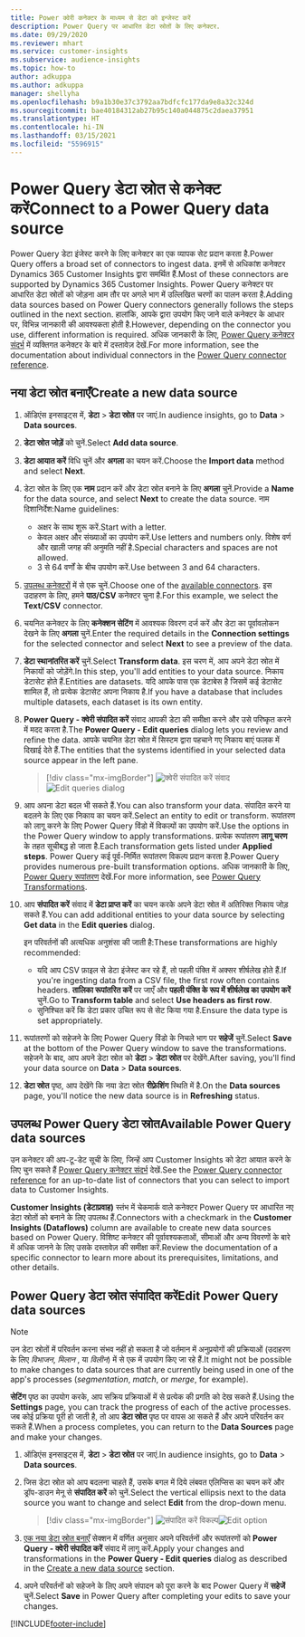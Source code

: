 ```yaml
---
title: Power क्वेरी कनेक्टर के माध्यम से डेटा को इन्जेस्ट करें
description: Power Query पर आधारित डेटा स्रोतों के लिए कनेक्टर.
ms.date: 09/29/2020
ms.reviewer: mhart
ms.service: customer-insights
ms.subservice: audience-insights
ms.topic: how-to
author: adkuppa
ms.author: adkuppa
manager: shellyha
ms.openlocfilehash: b9a1b30e37c3792aa7bdfcfc177da9e8a32c324d
ms.sourcegitcommit: bae40184312ab27b95c140a044875c2daea37951
ms.translationtype: HT
ms.contentlocale: hi-IN
ms.lasthandoff: 03/15/2021
ms.locfileid: "5596915"
---
```

# <a name="connect-to-a-power-query-data-source"></a><span data-ttu-id="988d0-103">Power Query डेटा स्रोत से कनेक्ट करें</span><span class="sxs-lookup"><span data-stu-id="988d0-103">Connect to a Power Query data source</span></span>

<span data-ttu-id="988d0-104">Power Query डेटा इंजेस्ट करने के लिए कनेक्टर का एक व्यापक सेट प्रदान करता है.</span><span class="sxs-lookup"><span data-stu-id="988d0-104">Power Query offers a broad set of connectors to ingest data.</span></span> <span data-ttu-id="988d0-105">इनमें से अधिकांश कनेक्टर Dynamics 365 Customer Insights द्वारा समर्थित हैं.</span><span class="sxs-lookup"><span data-stu-id="988d0-105">Most of these connectors are supported by Dynamics 365 Customer Insights.</span></span> <span data-ttu-id="988d0-106">Power Query कनेक्टर पर आधारित डेटा स्रोतों को जोड़ना आम तौर पर अगले भाग में उल्लिखित चरणों का पालन करता है.</span><span class="sxs-lookup"><span data-stu-id="988d0-106">Adding data sources based on Power Query connectors generally follows the steps outlined in the next section.</span></span> <span data-ttu-id="988d0-107">हालांकि, आपके द्वारा उपयोग किए जाने वाले कनेक्टर के आधार पर, विभिन्न जानकारी की आवश्यकता होती है.</span><span class="sxs-lookup"><span data-stu-id="988d0-107">However, depending on the connector you use, different information is required.</span></span> <span data-ttu-id="988d0-108">अधिक जानकारी के लिए, [Power Query कनेक्टर संदर्भ](/power-query/connectors/) में व्यक्तिगत कनेक्टर के बारे में दस्तावेज़ देखें.</span><span class="sxs-lookup"><span data-stu-id="988d0-108">For more information, see the documentation about individual connectors in the [Power Query connector reference](/power-query/connectors/).</span></span>

## <a name="create-a-new-data-source"></a><span data-ttu-id="988d0-109">नया डेटा स्रोत बनाएँ</span><span class="sxs-lookup"><span data-stu-id="988d0-109">Create a new data source</span></span>

1. <span data-ttu-id="988d0-110">ऑडिएंस इनसाइट्स में, **डेटा** > **डेटा स्रोत** पर जाएं.</span><span class="sxs-lookup"><span data-stu-id="988d0-110">In audience insights, go to **Data** > **Data sources**.</span></span>

1. <span data-ttu-id="988d0-111">**डेटा स्रोत जोड़ें** को चुनें.</span><span class="sxs-lookup"><span data-stu-id="988d0-111">Select **Add data source**.</span></span>

1. <span data-ttu-id="988d0-112">**डेटा आयात करें** विधि चुनें और **अगला** का चयन करें.</span><span class="sxs-lookup"><span data-stu-id="988d0-112">Choose the **Import data** method and select **Next**.</span></span>

1. <span data-ttu-id="988d0-113">डेटा स्रोत के लिए एक **नाम** प्रदान करें और डेटा स्रोत बनाने के लिए **अगला** चुनें.</span><span class="sxs-lookup"><span data-stu-id="988d0-113">Provide a **Name** for the data source, and select **Next** to create the data source.</span></span> <span data-ttu-id="988d0-114">नाम दिशानिर्देश:</span><span class="sxs-lookup"><span data-stu-id="988d0-114">Name guidelines:</span></span> 
   - <span data-ttu-id="988d0-115">अक्षर के साथ शुरू करें.</span><span class="sxs-lookup"><span data-stu-id="988d0-115">Start with a letter.</span></span>
   - <span data-ttu-id="988d0-116">केवल अक्षर और संख्याओं का उपयोग करें.</span><span class="sxs-lookup"><span data-stu-id="988d0-116">Use letters and numbers only.</span></span> <span data-ttu-id="988d0-117">विशेष वर्ण और खाली जगह की अनुमति नहीं है.</span><span class="sxs-lookup"><span data-stu-id="988d0-117">Special characters and spaces are not allowed.</span></span>
   - <span data-ttu-id="988d0-118">3 से 64 वर्णों के बीच उपयोग करें.</span><span class="sxs-lookup"><span data-stu-id="988d0-118">Use between 3 and 64 characters.</span></span>

1. <span data-ttu-id="988d0-119">[उपलब्ध कनेक्टरों](#available-power-query-data-sources) में से एक चुनें.</span><span class="sxs-lookup"><span data-stu-id="988d0-119">Choose one of the [available connectors](#available-power-query-data-sources).</span></span> <span data-ttu-id="988d0-120">इस उदाहरण के लिए, हमने **पाठ/CSV** कनेक्टर चुना है.</span><span class="sxs-lookup"><span data-stu-id="988d0-120">For this example, we select the **Text/CSV** connector.</span></span>

1. <span data-ttu-id="988d0-121">चयनित कनेक्टर के लिए **कनेक्शन सेटिंग** में आवश्यक विवरण दर्ज करें और डेटा का पूर्वावलोकन देखने के लिए **अगला** चुनें.</span><span class="sxs-lookup"><span data-stu-id="988d0-121">Enter the required details in the **Connection settings** for the selected connector and select **Next** to see a preview of the data.</span></span>

1. <span data-ttu-id="988d0-122">**डेटा स्थानांतरित करें** चुनें.</span><span class="sxs-lookup"><span data-stu-id="988d0-122">Select **Transform data**.</span></span> <span data-ttu-id="988d0-123">इस चरण में, आप अपने डेटा स्रोत में निकायों को जोड़ेंगे.</span><span class="sxs-lookup"><span data-stu-id="988d0-123">In this step, you'll add entities to your data source.</span></span> <span data-ttu-id="988d0-124">निकाय डेटासेट होते हैं.</span><span class="sxs-lookup"><span data-stu-id="988d0-124">Entities are datasets.</span></span> <span data-ttu-id="988d0-125">यदि आपके पास एक डेटाबेस है जिसमें कई डेटासेट शामिल हैं, तो प्रत्येक डेटासेट अपना निकाय है.</span><span class="sxs-lookup"><span data-stu-id="988d0-125">If you have a database that includes multiple datasets, each dataset is its own entity.</span></span>

1. <span data-ttu-id="988d0-126">**Power Query - क्वेरी संपादित करें** संवाद आपकी डेटा की समीक्षा करने और उसे परिष्कृत करने में मदद करता है.</span><span class="sxs-lookup"><span data-stu-id="988d0-126">The **Power Query - Edit queries** dialog lets you review and refine the data.</span></span> <span data-ttu-id="988d0-127">आपके चयनित डेटा स्रोत में सिस्टम द्वारा पहचाने गए निकाय बाएं फलक में दिखाई देते हैं.</span><span class="sxs-lookup"><span data-stu-id="988d0-127">The entities that the systems identified in your selected data source appear in the left pane.</span></span>

   > [!div class="mx-imgBorder"]
   > <span data-ttu-id="988d0-128">![क्वेरी संपादित करें संवाद](media/data-manager-configure-edit-queries.png "क्वेरी संपादित करें संवाद")</span><span class="sxs-lookup"><span data-stu-id="988d0-128">![Edit queries dialog](media/data-manager-configure-edit-queries.png "Edit queries dialog")</span></span>

1. <span data-ttu-id="988d0-129">आप अपना डेटा बदल भी सकते हैं.</span><span class="sxs-lookup"><span data-stu-id="988d0-129">You can also transform your data.</span></span> <span data-ttu-id="988d0-130">संपादित करने या बदलने के लिए एक निकाय का चयन करें.</span><span class="sxs-lookup"><span data-stu-id="988d0-130">Select an entity to edit or transform.</span></span> <span data-ttu-id="988d0-131">रूपांतरण को लागू करने के लिए Power Query विंडो में विकल्पों का उपयोग करें.</span><span class="sxs-lookup"><span data-stu-id="988d0-131">Use the options in the Power Query window to apply transformations.</span></span> <span data-ttu-id="988d0-132">प्रत्येक रूपांतरण **लागू चरण** के तहत सूचीबद्ध हो जाता है.</span><span class="sxs-lookup"><span data-stu-id="988d0-132">Each transformation gets listed under **Applied steps**.</span></span> <span data-ttu-id="988d0-133">Power Query कई पूर्व-निर्मित रूपांतरण विकल्प प्रदान करता है.</span><span class="sxs-lookup"><span data-stu-id="988d0-133">Power Query provides numerous pre-built transformation options.</span></span> <span data-ttu-id="988d0-134">अधिक जानकारी के लिए, [Power Query रूपांतरण](/power-query/power-query-what-is-power-query#transformations) देखें.</span><span class="sxs-lookup"><span data-stu-id="988d0-134">For more information, see [Power Query Transformations](/power-query/power-query-what-is-power-query#transformations).</span></span>

1. <span data-ttu-id="988d0-135">आप **संपादित करें** संवाद में **डेटा प्राप्त करें** का चयन करके अपने डेटा स्रोत में अतिरिक्त निकाय जोड़ सकते हैं.</span><span class="sxs-lookup"><span data-stu-id="988d0-135">You can add additional entities to your data source by selecting **Get data** in the **Edit queries** dialog.</span></span>

   <span data-ttu-id="988d0-136">इन परिवर्तनों की अत्यधिक अनुशंसा की जाती है:</span><span class="sxs-lookup"><span data-stu-id="988d0-136">These transformations are highly recommended:</span></span>

   - <span data-ttu-id="988d0-137">यदि आप CSV फ़ाइल से डेटा इंजेस्ट कर रहे हैं, तो पहली पंक्ति में अक्सर शीर्षलेख होते हैं.</span><span class="sxs-lookup"><span data-stu-id="988d0-137">If you're ingesting data from a CSV file, the first row often contains headers.</span></span> <span data-ttu-id="988d0-138">**तालिका रूपांतरित करें** पर जाएँ और **पहली पंक्ति के रूप में शीर्षलेख का उपयोग करें** चुनें.</span><span class="sxs-lookup"><span data-stu-id="988d0-138">Go to **Transform table** and select **Use headers as first row**.</span></span>
   - <span data-ttu-id="988d0-139">सुनिश्चित करें कि डेटा प्रकार उचित रूप से सेट किया गया है.</span><span class="sxs-lookup"><span data-stu-id="988d0-139">Ensure the data type is set appropriately.</span></span>

1. <span data-ttu-id="988d0-140">रूपांतरणों को सहेजने के लिए Power Query विंडो के निचले भाग पर **सहेजें** चुनें.</span><span class="sxs-lookup"><span data-stu-id="988d0-140">Select **Save** at the bottom of the Power Query window to save the transformations.</span></span> <span data-ttu-id="988d0-141">सहेजने के बाद, आप अपने डेटा स्रोत को **डेटा** > **डेटा स्रोत** पर देखेंगे.</span><span class="sxs-lookup"><span data-stu-id="988d0-141">After saving, you'll find your data source on **Data** > **Data sources**.</span></span>

1. <span data-ttu-id="988d0-142">**डेटा स्रोत** पृष्ठ, आप देखेंगे कि नया डेटा स्रोत **रीफ़्रेशिंग** स्थिति में है.</span><span class="sxs-lookup"><span data-stu-id="988d0-142">On the **Data sources** page, you'll notice the new data source is in **Refreshing** status.</span></span>

## <a name="available-power-query-data-sources"></a><span data-ttu-id="988d0-143">उपलब्ध Power Query डेटा स्रोत</span><span class="sxs-lookup"><span data-stu-id="988d0-143">Available Power Query data sources</span></span>

<span data-ttu-id="988d0-144">उन कनेक्टर की अप-टू-डेट सूची के लिए, जिन्हें आप Customer Insights को डेटा आयात करने के लिए चुन सकते हैं [Power Query कनेक्टर संदर्भ](/power-query/connectors/) देखें.</span><span class="sxs-lookup"><span data-stu-id="988d0-144">See the [Power Query connector reference](/power-query/connectors/) for an up-to-date list of connectors that you can select to import data to Customer Insights.</span></span> 

<span data-ttu-id="988d0-145">**Customer Insights (डेटाप्रवाह)** स्तंभ में चेकमार्क वाले कनेक्टर Power Query पर आधारित नए डेटा स्रोतों को बनाने के लिए उपलब्ध हैं.</span><span class="sxs-lookup"><span data-stu-id="988d0-145">Connectors with a checkmark in the **Customer Insights (Dataflows)** column are available to create new data sources based on Power Query.</span></span> <span data-ttu-id="988d0-146">विशिष्ट कनेक्टर की पूर्वावश्यकताओं, सीमाओं और अन्य विवरणों के बारे में अधिक जानने के लिए उसके दस्तावेज़ की समीक्षा करें.</span><span class="sxs-lookup"><span data-stu-id="988d0-146">Review the documentation of a specific connector to learn more about its prerequisites, limitations, and other details.</span></span>

## <a name="edit-power-query-data-sources"></a><span data-ttu-id="988d0-147">Power Query डेटा स्रोत संपादित करें</span><span class="sxs-lookup"><span data-stu-id="988d0-147">Edit Power Query data sources</span></span>

> [!NOTE]
> <span data-ttu-id="988d0-148">उन डेटा स्रोतों में परिवर्तन करना संभव नहीं हो सकता है जो वर्तमान में अनुप्रयोगों की प्रक्रियाओं (उदाहरण के लिए *विभाजन*, *मिलान* , या *विलीन*) में से एक में उपयोग किए जा रहे हैं.</span><span class="sxs-lookup"><span data-stu-id="988d0-148">It might not be possible to make changes to data sources that are currently being used in one of the app's processes (*segmentation*, *match*, or *merge*, for example).</span></span> 
>
> <span data-ttu-id="988d0-149">**सेटिंग** पृष्ठ का उपयोग करके, आप सक्रिय प्रक्रियाओं में से प्रत्येक की प्रगति को देख सकते हैं.</span><span class="sxs-lookup"><span data-stu-id="988d0-149">Using the **Settings** page, you can track the progress of each of the active processes.</span></span> <span data-ttu-id="988d0-150">जब कोई प्रक्रिया पूरी हो जाती है, तो आप **डेटा स्रोत** पृष्ठ पर वापस आ सकते हैं और अपने परिवर्तन कर सकते हैं.</span><span class="sxs-lookup"><span data-stu-id="988d0-150">When a process completes, you can return to the **Data Sources** page and make your changes.</span></span>

1. <span data-ttu-id="988d0-151">ऑडिएंस इनसाइट्स में, **डेटा** > **डेटा स्रोत** पर जाएं.</span><span class="sxs-lookup"><span data-stu-id="988d0-151">In audience insights, go to **Data** > **Data sources**.</span></span>

2. <span data-ttu-id="988d0-152">जिस डेटा स्रोत को आप बदलना चाहते हैं, उसके बगल में दिये लंबवत एलिप्सिस का चयन करें और ड्रॉप-डाउन मेनू से **संपादित करें** को चुनें.</span><span class="sxs-lookup"><span data-stu-id="988d0-152">Select the vertical ellipsis next to the data source you want to change and select **Edit** from the drop-down menu.</span></span>

   > [!div class="mx-imgBorder"]
   > <span data-ttu-id="988d0-153">![संपादित करें विकल्प](media/edit-option-data-sources.png "संपादित करें विकल्प")</span><span class="sxs-lookup"><span data-stu-id="988d0-153">![Edit option](media/edit-option-data-sources.png "Edit option")</span></span>

3. <span data-ttu-id="988d0-154">[एक नया डेटा स्रोत बनाएँ](#create-a-new-data-source) सेक्शन में वर्णित अनुसार अपने परिवर्तनों और रूपांतरणों को **Power Query - क्वेरी संपादित करें** संवाद में लागू करें.</span><span class="sxs-lookup"><span data-stu-id="988d0-154">Apply your changes and transformations in the **Power Query - Edit queries** dialog as described in the [Create a new data source](#create-a-new-data-source) section.</span></span>

4. <span data-ttu-id="988d0-155">अपने परिवर्तनों को सहेजने के लिए अपने संपादन को पूरा करने के बाद Power Query में **सहेजें** चुनें.</span><span class="sxs-lookup"><span data-stu-id="988d0-155">Select **Save** in Power Query after completing your edits to save your changes.</span></span>


[!INCLUDE[footer-include](../includes/footer-banner.md)]